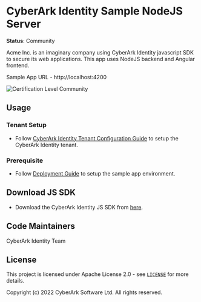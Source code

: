 # CyberArk Identity Sample NodeJS Server

**Status**: Community

Acme Inc. is an imaginary company using CyberArk Identity javascript SDK to secure its web applications. This app uses NodeJS backend and Angular frontend.

Sample App URL - http://localhost:4200

![Certification Level Community](https://camo.githubusercontent.com/fc39ec5a52592c929ecd6e7ff4e3d1b7d5a4856c512a5486a5c24a00db6bcf6d/68747470733a2f2f696d672e736869656c64732e696f2f62616467652f43657274696669636174696f6e2532304c6576656c2d436f6d6d756e6974792d3238413734353f6c696e6b3d68747470733a2f2f6769746875622e636f6d2f637962657261726b2f636f6d6d756e6974792f626c6f622f6d61737465722f436f6e6a75722f636f6e76656e74696f6e732f63657274696669636174696f6e2d6c6576656c732e6d64)

## Usage
### Tenant Setup
* Follow [CyberArk Identity Tenant Configuration Guide](https://identity-developer.cyberark.com/docs/angular-nodejs-sample-app#cyberark-identity-tenant-configuration) to setup the CyberArk Identity tenant.

### Prerequisite
* Follow [Deployment Guide](https://identity-developer.cyberark.com/docs/angular-nodejs-sample-app#angular-node-sample-app-deployment-guide) to setup the sample app environment.

## Download JS SDK
* Download the CyberArk Identity JS SDK from [here](https://identity-developer.cyberark.com/docs/cyberark-identity-javascript-sdk#how-to-install).

## Code Maintainers
CyberArk Identity Team

<a id="license"></a>
## License
This project is licensed under Apache License 2.0 - see [`LICENSE`](LICENSE) for more details.

Copyright (c) 2022 CyberArk Software Ltd. All rights reserved.